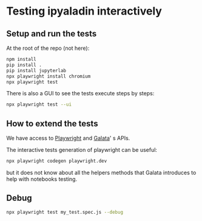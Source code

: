 # Testing ipyaladin interactively

## Setup and run the tests

At the root of the repo (not here):

```sh
npm install
pip install .
pip install jupyterlab
npx playwright install chromium
npx playwright test
```

There is also a GUI to see the tests execute steps by steps:

```sh
npx playwright test --ui
```

## How to extend the tests

We have access to [Playwright](https://playwright.dev/docs/intro) and
[Galata](https://github.com/jupyterlab/jupyterlab/tree/main/galata)' s APIs.

The interactive tests generation of playwright can be useful:

```sh
npx playwright codegen playwright.dev
```

but it does not know about all the helpers methods that Galata introduces to help with
notebooks testing.

## Debug

```sh
npx playwright test my_test.spec.js --debug
```
